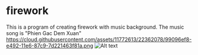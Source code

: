 # firework
This is a program of creating firework with music background. The music song is "Phien Gac Dem Xuan"
https://cloud.githubusercontent.com/assets/11772613/22362078/99096ef8-e492-11e6-87c9-7d221463f81a.png
![Alt text](https://cloud.githubusercontent.com/assets/11772613/22362078/99096ef8-e492-11e6-87c9-7d221463f81a.png "Firework screenshot")
